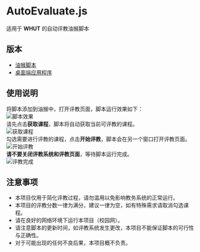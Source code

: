 # AutoEvaluate.js
适用于 **WHUT** 的自动评教油猴脚本
## 版本
* [油猴脚本]()
* [桌面端应用程序]()
## 使用说明
 将脚本添加到油猴中，打开评教页面，脚本运行效果如下：<br>
![脚本效果]()<br>
请先点击**获取课程**，脚本将自动获取当前可评教的课程。 <br>
![获取课程]()<br>
勾选需要进行评教的课程，点击**开始评教**，脚本会在另一个窗口打开评教页面。 <br>
![开始评教]()<br>
**请不要关闭评教系统和评教页面**，等待脚本运行完成。 <br>
![评教完成 ]()
## 注意事项
* 本项目仅用于简化评教过程，请勿滥用以免影响教务系统的正常运行。
* 本项目的评教分数一律为满分，建议一律为空，如有特殊需求请取消勾选课程。
* 请在良好的网络环境下运行本项目（校园网）。
* 请注意脚本的更新时间，如评教系统发生更改，本项目不能保证脚本的可行性与正确性。
* 对于可能出现的任何不良后果，本项目概不负责。
